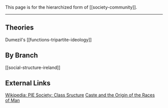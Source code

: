 
This page is for the hierarchized form of [[society-community]].

---

## Theories
Dumezil's [[functions-tripartite-ideology]]


## By Branch
[[social-structure-ireland]]


## External Links
[Wikipedia: PIE Society: Class Sructure](https://en.wikipedia.org/wiki/Proto-Indo-European-society#Class-structure)
[Caste and the Origin of the Races of Man](https://aryaakasha.com/2017/04/02/caste-and-the-origin-of-the-races-of-man/)